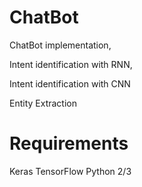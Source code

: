 # ChatBot
ChatBot implementation,

Intent identification with RNN,

Intent identification with CNN

Entity Extraction


# Requirements
Keras
TensorFlow
Python 2/3
